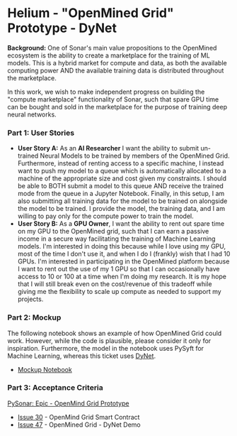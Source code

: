 # Helium - "OpenMined Grid" Prototype - DyNet

<b>Background:</b> One of Sonar's main value propositions to the OpenMined ecosystem is the ability to create a marketplace for the training of ML models. This is a hybrid market for compute and data, as both the available computing power AND the available training data is distributed throughout the marketplace.

In this work, we wish to make independent progress on building the "compute marketplace" functionality of Sonar, such that spare GPU time can be bought and sold in the marketplace for the purpose of training deep neural networks.

### Part 1: User Stories

* <b>User Story A:</b> As an <b>AI Researcher</b> I want the ability to submit un-trained Neural Models to be trained by members of the OpenMined Grid. Furthermore, instead of renting access to a specific machine, I instead want to push my model to a queue which is automatically allocated to a machine of the appropriate size and cost given my constraints. I should be able to BOTH submit a model to this queue AND receive the trained mode from the queue in a Jupyter Notebook. Finally, in this setup, I am also submitting all training data for the model to be trained on alongside the model to be trained. I provide the model, the training data, and I am willing to pay only for the compute power to train the model.
* <b>User Story B:</b> As a <b>GPU Owner</b>, I want the ability to rent out spare time on my GPU to the OpenMined grid, such that I can earn a passive income in a secure way facilitating the training of Machine Learning models. I'm interested in doing this because while I love using my GPU, most of the time I don't use it, and when I do I (frankly) wish that I had 10 GPUs. I'm interested in participating in the OpenMined platform because I want to rent out the use of my 1 GPU so that I can occasionally have access to 10 or 100 at a time when I'm doing my research. It is my hope that I will still break even on the cost/revenue of this tradeoff while giving me the flexibility to scale up compute as needed to support my projects.

### Part 2: Mockup

The following notebook shows an example of how OpenMined Grid could work. However, while the code is plausible, please consider it only for inspiration. Furthermore, the model in the notebook uses PySyft for Machine Learning, whereas this ticket uses [DyNet](https://github.com/clab/dynet).

* [Mockup Notebook](https://github.com/OpenMined/PySonar/blob/master/notebooks/OpenMined%20Grid%20Mockup.ipynb)

### Part 3: Acceptance Criteria

[PySonar: Epic - OpenMind Grid Prototype](https://github.com/OpenMined/PySonar/issues/43)
* [Issue 30](https://github.com/OpenMined/Sonar/issues/30) - OpenMind Grid Smart Contract
* [Issue 47](https://github.com/OpenMined/PySonar/issues/47) - OpenMined Grid - DyNet Demo
